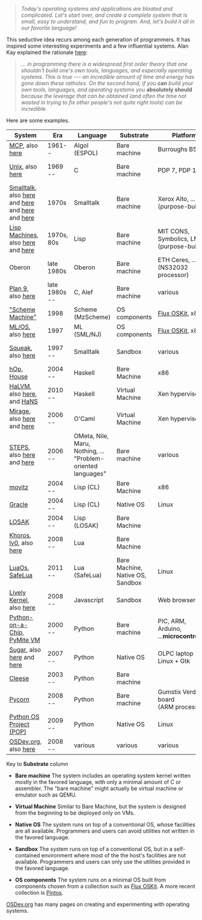 > *Today's operating systems and applications are bloated and
> complicated.  Let's start over, and create a complete system that is
> small, easy to understand, and fun to program.  And, let's build it
> all in our favorite language!*

This seductive idea recurs among each generation of programmers.  It
has inspired some interesting experiments and a few influential
systems.  Alan Kay explained the rationale
[here](http://www.vpri.org/pdf/m2004001_power.pdf):

> *... in programming there is a widespread first order theory that one
> shouldn't build one's own tools, languages, and especially operating
> systems.  This is true --- an incredible amount of time and energy has
> gone down these ratholes.  On the second hand, if you* **can** *build your
> own tools, languages, and operating systems you* **absolutely should**
> *because the leverage that can be obtained (and often the time not
> wasted in trying to fix other people's not quite right tools) can be
> incredible.*

Here are some examples.

| System | Era | Language | Substrate    | Platform  | Applications |
| ------ | --- | -------- | -------- | -------   | ------- |
| [MCP](http://en.wikipedia.org/wiki/MCP_%28Burroughs_Large_Systems%29), also [here](http://en.wikipedia.org/wiki/Burroughs_large_systems) | 1961-- | Algol (ESPOL) | Bare machine | Burroughs B5000 | Data processing |
| [Unix](http://cm.bell-labs.com/cm/cs/who/dmr/hist.html), also [here](http://genius.cat-v.org/ken-thompson/interviews/unix-and-beyond)  | 1969 -- | C | Bare machine | PDP 7, PDP 11, ... | Programming<br>Document preparation  |
| [Smalltalk](http://classes.soe.ucsc.edu/cmps112/Spring03/readings/Ingalls78.html), also [here](http://classes.soe.ucsc.edu/cmps112/Spring03/readings/Ingalls81.html) and [here](http://propella.sakura.ne.jp/earlyHistoryST/EarlyHistoryST.html) and [here](http://www.vpri.org/pdf/m2004001_power.pdf) and [here](http://news.ycombinator.com/item?id=4229788) | 1970s | Smalltalk | Bare machine | Xerox Alto, ...<br>(purpose-built) | Education |
| [Lisp Machines](http://en.wikipedia.org/wiki/Lisp_machine), also [here](http://www.ugcs.caltech.edu/~weel/lispm.php) and [here](http://www.andromeda.com/people/ddyer/lisp/) | 1970s, 80s | Lisp | Bare machine | MIT CONS, Symbolics, LMI, ...<br>(purpose-built)| Artificial Intelligence |
| Oberon | late 1980s | Oberon | Bare machine | ETH Ceres, ...<br>(NS32032 processor) | Programming<br>Electronics CAD|
| [Plan 9](http://plan9.bell-labs.com/sys/doc/9.html), also [here](http://doc.cat-v.org/plan_9/) | late 1980s -- | C, Alef | Bare machine | various | Programming<br>Electronics CAD |
| ["Scheme Machine"](http://lists.tunes.org/archives/lispos/1998-December/002514.html) | 1998 | Scheme (MzScheme) | OS components | [Flux OSKit](http://www.cs.utah.edu/flux/oskit/), x86 | |
| [ML/OS](http://dspace.mit.edu/bitstream/handle/1721.1/47545/40495469.pdf), also [here](http://www.cs.utah.edu/flux/papers/oskit-sosp97.html) | 1997 | ML (SML/NJ) | OS components | [Flux OSKit](http://www.cs.utah.edu/flux/oskit/), x86 | |
| [Squeak](http://www.squeak.org/), also [here](http://ftp.squeak.org/docs/OOPSLA.Squeak.html) | 1997 -- | Smalltalk | Sandbox | various | Education<br>Web applications |
| [hOp, House](http://programatica.cs.pdx.edu/House/) | 2004 -- | Haskell | Bare Machine | x86 || 
| [HaLVM](http://corp.galois.com/blog/2010/11/30/galois-releases-the-haskell-lightweight-virtual-machine-halv.html), also [here](https://github.com/GaloisInc/HaLVM), and [HaNS](http://www.haskell.org/pipermail/haskell-cafe/2011-May/092291.html) | 2010 -- | Haskell | Virtual Machine | Xen hypervisor | Cloud computing |
| [Mirage](http://www.openmirage.org/), also [here](http://www.openmirage.org/wiki/papers) and [here](http://dl.acm.org/citation.cfm?id=1863114)| 2006 -- | O'Caml | Virtual Machine | Xen hypervisor | Cloud computing |
| [STEPS]( http://vpri.org/html/work/ifnct.htm), also [here](http://www.vpri.org/pdf/tr2011004_steps11.pdf) and [here](http://news.ycombinator.com/item?id=3996209) | 2006 -- |  OMeta, Nile, Maru, Nothing, ...<br>"Problem-oriented languages" | Bare machine |  various | Education<br>"Desktop publishing" | 
| [movitz](http://common-lisp.net/project/movitz/) | 2004 -- | Lisp (CL) |  Bare Machine | x86 | |
| [Gracle](gracle_excerpts.txt) | 2004 -- | Lisp (CL) | Native OS | Linux || 
| [LOSAK](http://losak.sourceforge.net/) | 2004 -- | Lisp (LOSAK) | Bare Machine | | |
| [Khoros](http://outofhanwell.wordpress.com/2008/08/16/khoros-a-lua-operating-system/), [lv0](http://lv0.org/), also [here](http://lua-users.org/lists/lua-l/2011-08/msg01189.html) | 2008 -- | Lua | Bare Machine | ||
| [LuaOs](http://luaos.net/docs/manual.php), [SafeLua](http://luaos.net/docs/safelua-api.html) | 2011 -- | Lua (SafeLua) | Bare Machine, Native OS, Sandbox |  Linux || 
| [Lively Kernel](http://www.svgopen.org/2008/papers/93-The_Lively_Kernel_Web_Application_Framework/), also [here](http://www.lively-kernel.org/)  | 2008 -- | Javascript | Sandbox | Web browser ||
| [Python-on-a-Chip, PyMite VM](http://code.google.com/p/python-on-a-chip/)  | 2000 -- | Python | Bare machine | PIC, ARM, Arduino, ...<b>microcontrollers | Embedded controllers |
| [Sugar](http://www.ibm.com/developerworks/linux/tutorials/l-sugarpy/), also [here](http://wiki.laptop.org/go/Sugar_Architecture) and [here](http://wiki.laptop.org/go/Understanding_Sugar_code) | 2007 -- | Python | Native OS | OLPC laptop<br>Linux + Gtk | Education |
| [Cleese](https://github.com/jtauber/cleese/) | 2003 --| Python | Bare machine |||
| [Pycorn](http://www.pycorn.org/home) | 2008 -- | Python | Bare machine | Gumstix Verdex board<br>(ARM processor) | Education |
| [Python OS Project (POP)](http://python-os.info/en/) | 2009 -- | Python | Native OS | Linux | Desktop OS<br>"Just For Fun" |
| [OSDev.org](http://wiki.osdev.org/), also [here](http://wiki.osdev.org/Projects) | 2008 -- | various | various | various | various |

Key to **Substrate** column

* **Bare machine** 
The system includes an operating system kernel written mostly
in the favored language, with only a minimal amount of C or assembler.
The "bare machine" might actually be virtual machine or emulator
such as QEMU.

* **Virtual Machine** Similar to Bare Machine, but the system is designed from the
beginning to be deployed only on VMs.

* **Native OS** The system runs on top of a conventional OS, whose facilities are
all available.  Programmers and users can avoid utilities not written in the favored language.

* **Sandbox** The system runs on top of a conventional OS, but in a self-contained
environment where most of the the host's facilities are not available.
Programmers and users can only use the utilities provided in the
favored language.

* **OS components** The system runs on a minimal OS built from components chosen from a
collection such as [Flux OSKit](http://www.cs.utah.edu/flux/oskit/).
A more recent collection is
[Pintos](http://www.stanford.edu/class/cs140/projects/pintos/pintos.html).

[OSDev.org](http://wiki.osdev.org/) has many pages on creating and
experimenting with operating systems.
